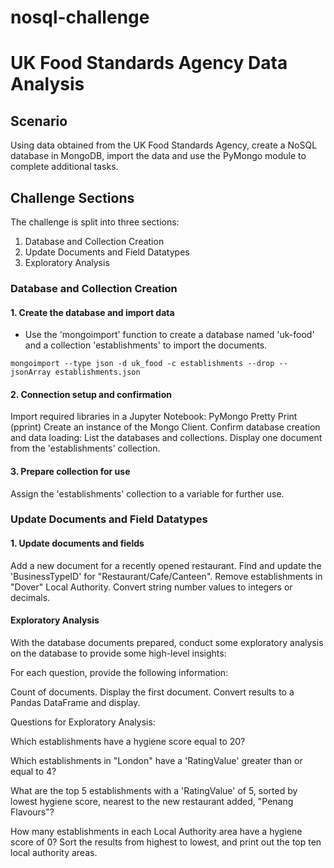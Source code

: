 # nosql-challenge

# UK Food Standards Agency Data Analysis

## Scenario

Using data obtained from the UK Food Standards Agency, create a NoSQL database in MongoDB, import the data and use the PyMongo module to complete additional tasks.

## Challenge Sections

The challenge is split into three sections:

1. Database and Collection Creation
2. Update Documents and Field Datatypes
3. Exploratory Analysis

### Database and Collection Creation

#### 1. Create the database and import data

- Use the 'mongoimport' function to create a database named 'uk-food' and a collection 'establishments' to import the documents.
```
mongoimport --type json -d uk_food -c establishments --drop --jsonArray establishments.json
```

#### 2. Connection setup and confirmation
Import required libraries in a Jupyter Notebook:
PyMongo
Pretty Print (pprint)
Create an instance of the Mongo Client.
Confirm database creation and data loading:
List the databases and collections.
Display one document from the 'establishments' collection.

#### 3. Prepare collection for use
Assign the 'establishments' collection to a variable for further use.

### Update Documents and Field Datatypes

#### 1. Update documents and fields
Add a new document for a recently opened restaurant.
Find and update the 'BusinessTypeID' for "Restaurant/Cafe/Canteen".
Remove establishments in "Dover" Local Authority.
Convert string number values to integers or decimals.

#### Exploratory Analysis
With the database documents prepared, conduct some exploratory analysis on the database to provide some high-level insights:

For each question, provide the following information:

Count of documents.
Display the first document.
Convert results to a Pandas DataFrame and display.

Questions for Exploratory Analysis:

Which establishments have a hygiene score equal to 20?

Which establishments in "London" have a 'RatingValue' greater than or equal to 4?

What are the top 5 establishments with a 'RatingValue' of 5, sorted by lowest hygiene score, nearest to the new restaurant added, "Penang Flavours"?

How many establishments in each Local Authority area have a hygiene score of 0? Sort the results from highest to lowest, and print out the top ten local authority areas.
